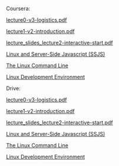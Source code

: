 Coursera:

[lecture0-v3-logistics.pdf](https://spark-public.s3.amazonaws.com/startup/lecture_slides/lecture0-v3-logistics.pdf)

[lecture1-v2-introduction.pdf](https://spark-public.s3.amazonaws.com/startup/lecture_slides/lecture1-v2-introduction.pdf)

[lecture_slides_lecture2-interactive-start.pdf](https://d396qusza40orc.cloudfront.net/startup/lecture_slides%2Flecture2-interactive-start.pdf)

[Linux and Server-Side Javascript (SSJS)](https://d396qusza40orc.cloudfront.net/startup/lecture_slides%2Flecture3-linux-ssjs-v2.pdf)

[The Linux Command Line](https://d396qusza40orc.cloudfront.net/startup/lecture_slides%2Flecture4a-linux-command-line.pdf)

[Linux Development Environment](https://d396qusza40orc.cloudfront.net/startup/lecture_slides%2Flecture4b-developer-environment.pdf)

Drive:

[lecture0-v3-logistics.pdf](https://docs.google.com/file/d/0B3GawKz4dDR7SXJVMmtmQW1zMTA/edit?usp=sharing)

[lecture1-v2-introduction.pdf](https://docs.google.com/file/d/0B3GawKz4dDR7Q09fRVh4R0tuYmc/edit?usp=sharing)

[lecture_slides_lecture2-interactive-start.pdf](https://docs.google.com/file/d/0B3GawKz4dDR7NHMxVjNKUVJQcnc/edit?usp=sharing)

[Linux and Server-Side Javascript (SSJS)](https://docs.google.com/file/d/0B3GawKz4dDR7UWp2Y011Qm82Tjg/edit?usp=sharing)

[The Linux Command Line](https://docs.google.com/file/d/0B3GawKz4dDR7a0lKRkVJbnNvTmc/edit?usp=sharing)

[Linux Development Environment](https://docs.google.com/file/d/0B3GawKz4dDR7LUVsZmVEc3FMTGs/edit?usp=sharing)
